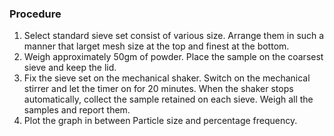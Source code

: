 ### Procedure
1.	Select standard sieve set consist of various size. Arrange them in such a manner that larget mesh size at the top and finest at the bottom.
2.	Weigh approximately 50gm of powder. Place the sample on the coarsest sieve and keep the lid.
3.	Fix the sieve set on the mechanical shaker. Switch on the mechanical stirrer and let the timer on for 20 minutes. When the shaker stops automatically, collect the sample retained on each sieve. Weigh all the samples and report them.
4.	Plot the graph in between Particle size and percentage frequency.
